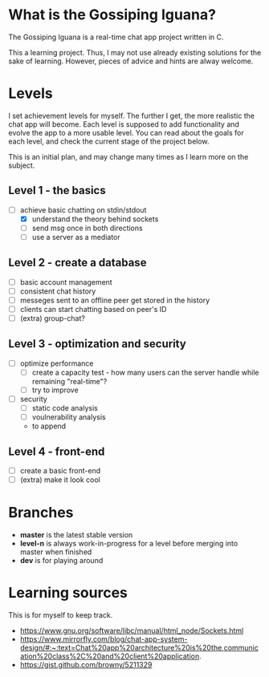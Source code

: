 # What is the Gossiping Iguana?

The Gossiping Iguana is a real-time chat app project written in C.

This a learning project. Thus, I may not use already existing solutions for the sake of learning. However, pieces of advice and hints are alway welcome.


# Levels

I set achievement levels for myself. The further I get, the more realistic the chat app will become. Each level is supposed to add functionality and evolve the app to a more usable level. You can read about the goals for each level, and check the current stage of the project below. 

This is an initial plan, and may change many times as I learn more on the subject.

## Level 1 - the basics

- [ ] achieve basic chatting on stdin/stdout
    - [x] understand the theory behind sockets
    - [ ] send msg once in both directions 
    - [ ] use a server as a mediator

## Level 2 - create a database

- [ ] basic account management
- [ ] consistent chat history
- [ ] messeges sent to an offline peer get stored in the history
- [ ] clients can start chatting based on peer's ID
- [ ] (extra) group-chat?

## Level 3 - optimization and security

- [ ] optimize performance
    - [ ] create a capacity test - how many users can the server handle while remaining "real-time"?
    - [ ] try to improve
- [ ] security
    - [ ] static code analysis
    - [ ] voulnerability analysis
    - to append

## Level 4 - front-end

- [ ] create a basic front-end
- [ ] (extra) make it look cool

# Branches

- **master** is the latest stable version
- **level-n** is always work-in-progress for a level before merging into master when finished
- **dev** is for playing around

# Learning sources

This is for myself to keep track.

- https://www.gnu.org/software/libc/manual/html_node/Sockets.html
- https://www.mirrorfly.com/blog/chat-app-system-design/#:~:text=Chat%20app%20architecture%20is%20the,communication%20class%2C%20and%20client%20application.
- https://gist.github.com/browny/5211329
